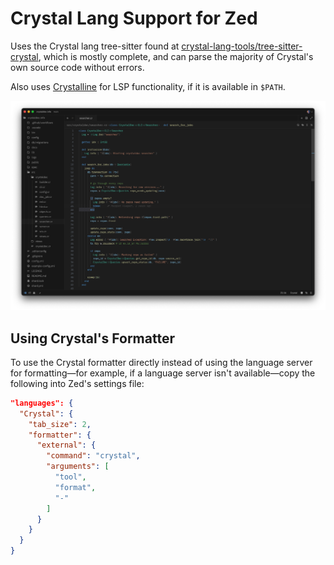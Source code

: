# Crystal Lang Support for Zed

Uses the Crystal lang tree-sitter found at [crystal-lang-tools/tree-sitter-crystal](https://github.com/crystal-lang-tools/tree-sitter-crystal),
which is mostly complete, and can parse the majority of Crystal's own source code without errors.

Also uses [Crystalline](https://github.com/elbywan/crystalline) for LSP functionality, if it is available in `$PATH`.

![](./assets/image.png)

## Using Crystal's Formatter
To use the Crystal formatter directly instead of using the language server for formatting—for example, if a language server isn't available—copy the following into Zed's settings file:
```json
"languages": {
  "Crystal": {
    "tab_size": 2,
    "formatter": {
      "external": {
        "command": "crystal",
        "arguments": [
          "tool",
          "format",
          "-"
        ]
      }
    }
  }
}
```
